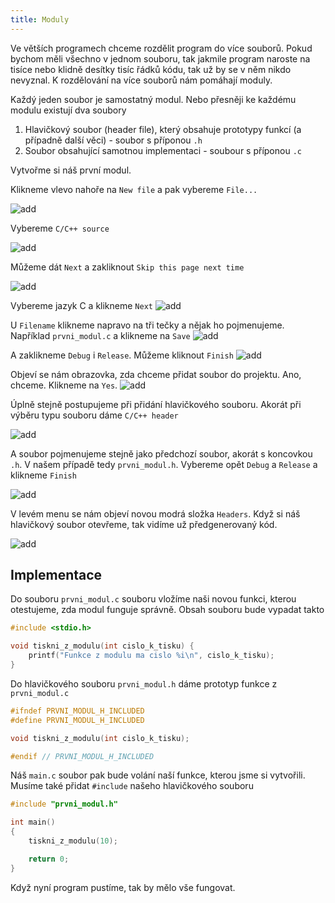 ```yaml
---
title: Moduly
---
```


Ve větších programech chceme rozdělit program do více souborů. Pokud bychom měli všechno v jednom souboru, tak jakmile program naroste na tisíce nebo klidně desítky tisíc řádků kódu, tak už by se v něm nikdo nevyznal. K rozdělování na více souborů nám pomáhají moduly.

Každý jeden soubor je samostatný modul. Nebo přesněji ke každému modulu existují dva soubory

1. Hlavičkový soubor (header file), který obsahuje prototypy funkcí (a případně další věci) - soubor s příponou `.h`
2. Soubor obsahující samotnou implementaci - soubour s příponou `.c`


Vytvořme si náš první modul.

Klikneme vlevo nahoře na `New file` a pak vybereme `File...`

![add](./obrazky/moduly/new_file.PNG)

Vybereme `C/C++ source`

![add](./obrazky/moduly/prvni_modul.PNG)

Můžeme dát `Next` a zakliknout `Skip this page next time`

![add](./obrazky/moduly/skip.PNG)


Vybereme jazyk C a klikneme `Next`
![add](./obrazky/moduly/c.PNG)


U `Filename` klikneme napravo na tři tečky a nějak ho pojmenujeme. Například `prvni_modul.c` a klikneme na `Save`
![add](./obrazky/moduly/prvni_module_name.PNG)

A zaklikneme `Debug` i `Release`. Můžeme kliknout `Finish`
![add](./obrazky/moduly/config.PNG)

Objeví se nám obrazovka, zda chceme přidat soubor do projektu. Ano, chceme. Klikneme na `Yes`.
![add](./obrazky/moduly/add_to_project.PNG)


Úplně stejně postupujeme při přidání hlavičkového souboru. Akorát při výběru typu souboru dáme `C/C++ header`

![add](./obrazky/moduly/prvni_header.PNG)

A soubor pojmenujeme stejně jako předchozí soubor, akorát s koncovkou `.h`. V našem případě tedy `prvni_modul.h`. Vybereme opět `Debug` a `Release` a klikneme `Finish`

![add](./obrazky/moduly/config_header.PNG)


V levém menu se nám objeví novou modrá složka `Headers`. Když si náš hlavičkový soubor otevřeme, tak vidíme už předgenerovaný kód.


![add](./obrazky/moduly/codeblocks.PNG)






## Implementace
Do souboru `prvni_modul.c` souboru vložíme naši novou funkci, kterou otestujeme, zda modul funguje správně. Obsah souboru bude vypadat takto

```c
#include <stdio.h>

void tiskni_z_modulu(int cislo_k_tisku) {
    printf("Funkce z modulu ma cislo %i\n", cislo_k_tisku);
}
```


Do hlavičkového souboru `prvni_modul.h` dáme prototyp funkce z `prvni_modul.c`

```c
#ifndef PRVNI_MODUL_H_INCLUDED
#define PRVNI_MODUL_H_INCLUDED

void tiskni_z_modulu(int cislo_k_tisku);

#endif // PRVNI_MODUL_H_INCLUDED
```


Náš `main.c` soubor pak bude volání naší funkce, kterou jsme si vytvořili. Musíme také přidat `#include` našeho hlavičkového souboru
```c
#include "prvni_modul.h"

int main()
{
    tiskni_z_modulu(10);

    return 0;
}
```

Když nyní program pustíme, tak by mělo vše fungovat.
